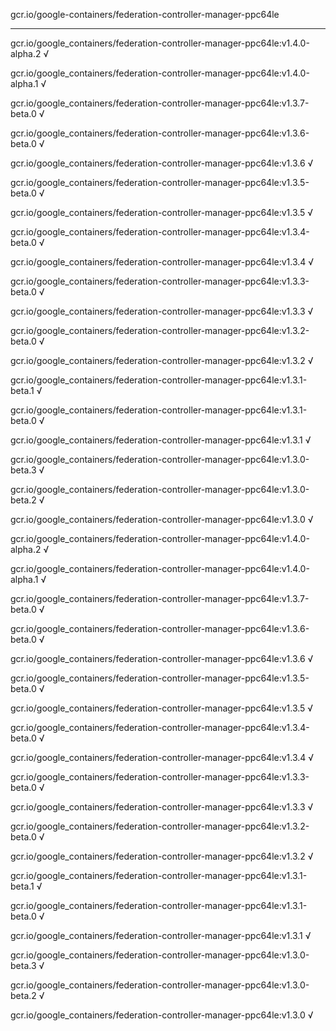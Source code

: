 gcr.io/google-containers/federation-controller-manager-ppc64le 

----
gcr.io/google_containers/federation-controller-manager-ppc64le:v1.4.0-alpha.2 √

gcr.io/google_containers/federation-controller-manager-ppc64le:v1.4.0-alpha.1 √

gcr.io/google_containers/federation-controller-manager-ppc64le:v1.3.7-beta.0 √

gcr.io/google_containers/federation-controller-manager-ppc64le:v1.3.6-beta.0 √

gcr.io/google_containers/federation-controller-manager-ppc64le:v1.3.6 √

gcr.io/google_containers/federation-controller-manager-ppc64le:v1.3.5-beta.0 √

gcr.io/google_containers/federation-controller-manager-ppc64le:v1.3.5 √

gcr.io/google_containers/federation-controller-manager-ppc64le:v1.3.4-beta.0 √

gcr.io/google_containers/federation-controller-manager-ppc64le:v1.3.4 √

gcr.io/google_containers/federation-controller-manager-ppc64le:v1.3.3-beta.0 √

gcr.io/google_containers/federation-controller-manager-ppc64le:v1.3.3 √

gcr.io/google_containers/federation-controller-manager-ppc64le:v1.3.2-beta.0 √

gcr.io/google_containers/federation-controller-manager-ppc64le:v1.3.2 √

gcr.io/google_containers/federation-controller-manager-ppc64le:v1.3.1-beta.1 √

gcr.io/google_containers/federation-controller-manager-ppc64le:v1.3.1-beta.0 √

gcr.io/google_containers/federation-controller-manager-ppc64le:v1.3.1 √

gcr.io/google_containers/federation-controller-manager-ppc64le:v1.3.0-beta.3 √

gcr.io/google_containers/federation-controller-manager-ppc64le:v1.3.0-beta.2 √

gcr.io/google_containers/federation-controller-manager-ppc64le:v1.3.0 √

gcr.io/google_containers/federation-controller-manager-ppc64le:v1.4.0-alpha.2 √

gcr.io/google_containers/federation-controller-manager-ppc64le:v1.4.0-alpha.1 √

gcr.io/google_containers/federation-controller-manager-ppc64le:v1.3.7-beta.0 √

gcr.io/google_containers/federation-controller-manager-ppc64le:v1.3.6-beta.0 √

gcr.io/google_containers/federation-controller-manager-ppc64le:v1.3.6 √

gcr.io/google_containers/federation-controller-manager-ppc64le:v1.3.5-beta.0 √

gcr.io/google_containers/federation-controller-manager-ppc64le:v1.3.5 √

gcr.io/google_containers/federation-controller-manager-ppc64le:v1.3.4-beta.0 √

gcr.io/google_containers/federation-controller-manager-ppc64le:v1.3.4 √

gcr.io/google_containers/federation-controller-manager-ppc64le:v1.3.3-beta.0 √

gcr.io/google_containers/federation-controller-manager-ppc64le:v1.3.3 √

gcr.io/google_containers/federation-controller-manager-ppc64le:v1.3.2-beta.0 √

gcr.io/google_containers/federation-controller-manager-ppc64le:v1.3.2 √

gcr.io/google_containers/federation-controller-manager-ppc64le:v1.3.1-beta.1 √

gcr.io/google_containers/federation-controller-manager-ppc64le:v1.3.1-beta.0 √

gcr.io/google_containers/federation-controller-manager-ppc64le:v1.3.1 √

gcr.io/google_containers/federation-controller-manager-ppc64le:v1.3.0-beta.3 √

gcr.io/google_containers/federation-controller-manager-ppc64le:v1.3.0-beta.2 √

gcr.io/google_containers/federation-controller-manager-ppc64le:v1.3.0 √

